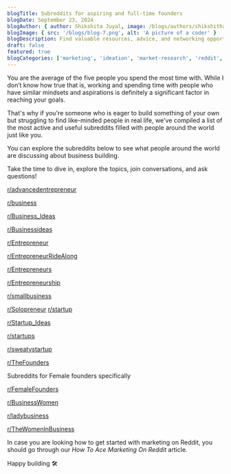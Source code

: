 ```yaml
---
blogTitle: Subreddits for aspiring and full-time founders
blogDate: September 23, 2024
blogAuthor: { author: Shikshita Juyal, image: /blogs/authors/shikshitha.png }
blogImage: { src: '/blogs/blog-7.png', alt: 'A picture of a coder' }
blogDescription: Find valuable resources, advice, and networking opportunities for both aspiring and established startup founders.
draft: false
featured: true
blogCategories: ['marketing', 'ideation', 'market-research', 'reddit', 'validation']
---
```


You are the average of the five people you spend the most time with. While I don’t know how true that is, working and spending time with people who have similar mindsets and aspirations is definitely a significant factor in reaching your goals.

That's why if you're someone who is eager to build something of your own but struggling to find like-minded people in real life, we've compiled a list of the most active and useful subreddits filled with people around the world just like you.

You can explore the subreddits below to see what people around the world are discussing about business building.

Take the time to dive in, explore the topics, join conversations, and ask questions!

[r/advancedentrepreneur](https://www.reddit.com/r/advancedentrepreneur/)

[r/business](https://www.reddit.com/r/business/)

[r/Business_Ideas](https://www.reddit.com/r/Business_Ideas/)

[r/Businessideas](https://www.reddit.com/r/Businessideas/)

[r/Entrepreneur](https://www.reddit.com/r/Entrepreneur/)

[r/EntrepreneurRideAlong](https://www.reddit.com/r/EntrepreneurRideAlong/)

[r/Entrepreneurs](https://www.reddit.com/r/Entrepreneurs/)

[r/Entrepreneurship](https://www.reddit.com/r/Entrepreneurship/)

[r/smallbusiness](https://www.reddit.com/r/smallbusiness/)

[r/Solopreneur](https://www.reddit.com/r/Solopreneur/)
[r/startup](https://www.reddit.com/r/startup/)

[r/Startup_Ideas](https://www.reddit.com/r/Startup_Ideas/)

[r/startups](https://www.reddit.com/r/startups/)

[r/sweatystartup](https://www.reddit.com/r/sweatystartup/)

[r/TheFounders](https://www.reddit.com/r/TheFounders/)

Subreddits for Female founders specifically

[r/FemaleFounders](https://www.reddit.com/r/Femalefounders/)

[r/BusinessWomen](https://www.reddit.com/r/BusinessWomen/)

[r/ladybusiness](https://www.reddit.com/r/ladybusiness/)

[r/TheWomenInBusiness](https://www.reddit.com/r/TheWomenInBusiness/)

In case you are looking how to get started with marketing on Reddit, you should go through our _How To Ace Marketing On Reddit_ article.

Happy building 🛠️

